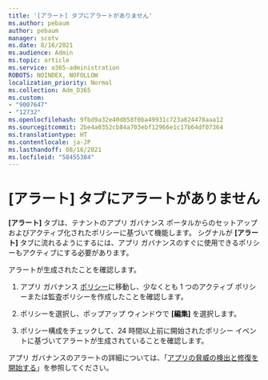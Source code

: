 ```yaml
---
title: '[アラート] タブにアラートがありません'
ms.author: pebaum
author: pebaum
manager: scotv
ms.date: 8/16/2021
ms.audience: Admin
ms.topic: article
ms.service: o365-administration
ROBOTS: NOINDEX, NOFOLLOW
localization_priority: Normal
ms.collection: Adm_O365
ms.custom:
- "9007647"
- "12732"
ms.openlocfilehash: 9fbd9a32e40d858f0ba49931c723a824478aaa12
ms.sourcegitcommit: 2be4a0352cb84a703ebf12966e1c17b64df07364
ms.translationtype: HT
ms.contentlocale: ja-JP
ms.lasthandoff: 08/16/2021
ms.locfileid: "58455384"
---
```

# <a name="alerts-missing-from-alerts-tab"></a>[アラート] タブにアラートがありません

**[アラート]** タブは、テナントのアプリ ガバナンス ポータルからのセットアップおよびアクティブ化されたポリシーに基づいて機能します。 シグナルが **[アラート]** タブに流れるようにするには、アプリ ガバナンスのすぐに使用できるポリシーもアクティブにする必要があります。 

アラートが生成されたことを確認します。

1. アプリ ガバナンス [ポリシー](https://compliance.microsoft.com/m365appprotection?viewid=policies)に移動し、少なくとも 1 つのアクティブ ポリシーまたは監査ポリシーを作成したことを確認します。

1. ポリシーを選択し、ポップアップ ウィンドウで **[編集]** を選択します。 

1. ポリシー構成をチェックして、24 時間以上前に開始されたポリシー イベントに基づいてアラートが生成されていることを確認します。

アプリ ガバナンスのアラートの詳細については、「[アプリの脅威の検出と修復を開始する](https://docs.microsoft.com/microsoft-365/compliance/app-governance-detect-remediate-get-started)」を参照してください。